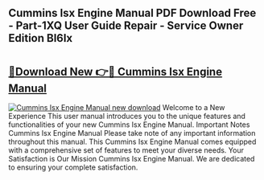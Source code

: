 ## Cummins Isx Engine Manual PDF Download Free - Part-1XQ User Guide Repair - Service Owner Edition Bl6Ix

# <h2><a href="http://bc11557.oget.top/?id=Cummins+Isx+Engine+Manual">🔗Download New 👉🔴 Cummins Isx Engine Manual</a></h2>

[![Cummins Isx Engine Manual new download](https://i.imgur.com/5g1atiW.png)](http://bc11557.oget.top/?id=Cummins+Isx+Engine+Manual)
Welcome to a New Experience This user manual introduces you to the unique features and functionalities of your new Cummins Isx Engine Manual. Important Notes Cummins Isx Engine Manual Please take note of any important information throughout this manual. This Cummins Isx Engine Manual comes equipped with a comprehensive set of features to meet your diverse needs. Your Satisfaction is Our Mission Cummins Isx Engine Manual. We are dedicated to ensuring your complete satisfaction.
